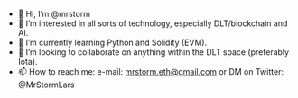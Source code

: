 - 👋 Hi, I’m @mrstorm
- 👀 I’m interested in all sorts of technology, especially DLT/blockchain and AI. 
- 🌱 I’m currently learning Python and Solidity (EVM).
- 💞️ I’m looking to collaborate on anything within the DLT space (preferably Iota).
- 📫 How to reach me: e-mail: mrstorm.eth@gmail.com or DM on Twitter: @MrStormLars
